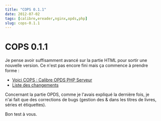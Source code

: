 ```yaml
---
title: "COPS 0.1.1"
date: 2012-07-02
tags: [calibre,ereader,nginx,opds,php]
slug: cops-0.1.1
---
```

# COPS 0.1.1

Je pense avoir suffisamment avancé sur la partie HTML pour sortir une nouvelle version. Ce n'est pas encore fini mais ça commence à prendre forme :

* [Voici COPS : Calibre OPDS PHP Serveur](/fr/projects/calibre-opds-php-server)
* [Liste des changements](/fr/oss/calibre-opds-php-server-changelog)

Concernant la partie OPDS, comme je l'avais expliqué la dernière fois, je n'ai fait que des corrections de bugs (gestion des & dans les titres de livres, séries et étiquettes).

Bon test à vous.



